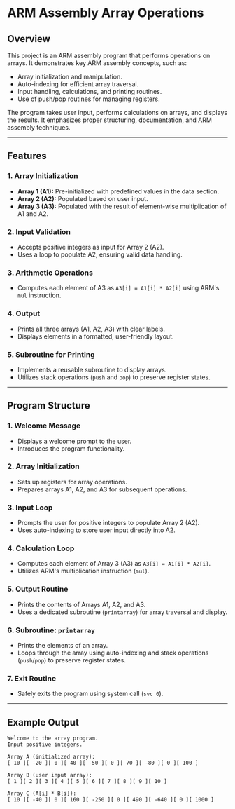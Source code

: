 # ARM Assembly Array Operations

## Overview
This project is an ARM assembly program that performs operations on arrays. It demonstrates key ARM assembly concepts, such as:
- Array initialization and manipulation.
- Auto-indexing for efficient array traversal.
- Input handling, calculations, and printing routines.
- Use of push/pop routines for managing registers.

The program takes user input, performs calculations on arrays, and displays the results. It emphasizes proper structuring, documentation, and ARM assembly techniques.

---

## Features

### 1. Array Initialization
- **Array 1 (A1):** Pre-initialized with predefined values in the data section.
- **Array 2 (A2):** Populated based on user input.
- **Array 3 (A3):** Populated with the result of element-wise multiplication of A1 and A2.

### 2. Input Validation
- Accepts positive integers as input for Array 2 (A2).
- Uses a loop to populate A2, ensuring valid data handling.

### 3. Arithmetic Operations
- Computes each element of A3 as `A3[i] = A1[i] * A2[i]` using ARM's `mul` instruction.

### 4. Output
- Prints all three arrays (A1, A2, A3) with clear labels.
- Displays elements in a formatted, user-friendly layout.

### 5. Subroutine for Printing
- Implements a reusable subroutine to display arrays.
- Utilizes stack operations (`push` and `pop`) to preserve register states.

---

## Program Structure

### 1. Welcome Message
- Displays a welcome prompt to the user.
- Introduces the program functionality.

### 2. Array Initialization
- Sets up registers for array operations.
- Prepares arrays A1, A2, and A3 for subsequent operations.

### 3. Input Loop
- Prompts the user for positive integers to populate Array 2 (A2).
- Uses auto-indexing to store user input directly into A2.

### 4. Calculation Loop
- Computes each element of Array 3 (A3) as `A3[i] = A1[i] * A2[i]`.
- Utilizes ARM's multiplication instruction (`mul`).

### 5. Output Routine
- Prints the contents of Arrays A1, A2, and A3.
- Uses a dedicated subroutine (`printarray`) for array traversal and display.

### 6. Subroutine: `printarray`
- Prints the elements of an array.
- Loops through the array using auto-indexing and stack operations (`push`/`pop`) to preserve register states.

### 7. Exit Routine
- Safely exits the program using system call (`svc 0`).

---

## Example Output
```plaintext
Welcome to the array program.
Input positive integers.

Array A (initialized array):
[ 10 ][ -20 ][ 0 ][ 40 ][ -50 ][ 0 ][ 70 ][ -80 ][ 0 ][ 100 ]

Array B (user input array):
[ 1 ][ 2 ][ 3 ][ 4 ][ 5 ][ 6 ][ 7 ][ 8 ][ 9 ][ 10 ]

Array C (A[i] * B[i]):
[ 10 ][ -40 ][ 0 ][ 160 ][ -250 ][ 0 ][ 490 ][ -640 ][ 0 ][ 1000 ]
